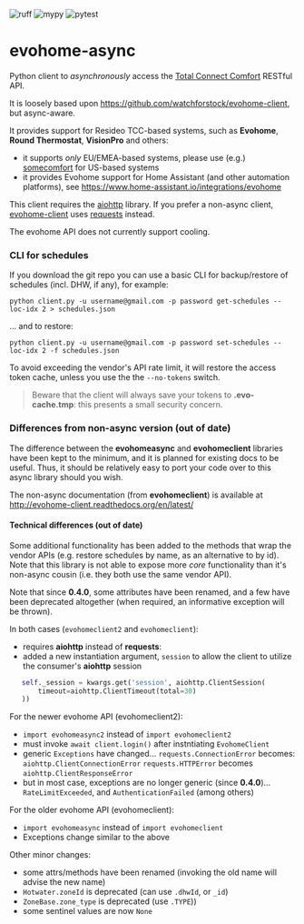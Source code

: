 ![ruff](https://github.com/zxdavb/evohome-async/actions/workflows/check-lint.yml/badge.svg)
![mypy](https://github.com/zxdavb/evohome-async/actions/workflows/check-type.yml/badge.svg)
![pytest](https://github.com/zxdavb/evohome-async/actions/workflows/check-test.yml/badge.svg)

evohome-async
==============

Python client to _asynchronously_ access the [Total Connect Comfort](https://international.mytotalconnectcomfort.com/Account/Login) RESTful API.

It is loosely based upon https://github.com/watchforstock/evohome-client, but async-aware.

It provides support for Resideo TCC-based systems, such as **Evohome**, **Round Thermostat**, **VisionPro** and others:
 - it supports _only_ EU/EMEA-based systems, please use (e.g.) [somecomfort](https://github.com/mkmer/AIOSomecomfort) for US-based systems
 - it provides Evohome support for Home Assistant (and other automation platforms), see https://www.home-assistant.io/integrations/evohome

This client requires the [aiohttp](https://pypi.org/project/aiohttp/) library. If you prefer a non-async client, [evohome-client](https://github.com/watchforstock/evohome-client) uses [requests](https://pypi.org/project/requests/) instead.

The evohome API does not currently support cooling.

### CLI for schedules

If you download the git repo you can use a basic CLI for backup/restore of schedules (incl. DHW, if any), for example:
```
python client.py -u username@gmail.com -p password get-schedules --loc-idx 2 > schedules.json
```
... and to restore:
```
python client.py -u username@gmail.com -p password set-schedules --loc-idx 2 -f schedules.json
```

To avoid exceeding the vendor's API rate limit, it will restore the access token cache, unless you use the the `--no-tokens` switch.

> Beware that the client will always save your tokens to **.evo-cache.tmp**: this presents a small security concern.

### Differences from non-async version (out of date)
The difference between the **evohomeasync** and **evohomeclient** libraries have been kept to the minimum, and it is planned for existing docs to be useful.  Thus, it should be relatively easy to port your code over to this async library should you wish.

The non-async documentation (from **evohomeclient**) is available at http://evohome-client.readthedocs.org/en/latest/

#### Technical differences (out of date)
Some additional functionality has been added to the methods that wrap the vendor APIs (e.g. restore schedules by name, as an alternative to by id). Note that this library is not able to expose more _core_ functionality than it's non-async cousin (i.e. they both use the same vendor API).

Note that since **0.4.0**, some attributes have been renamed, and a few have been deprecated altogether (when required, an informative exception will be thrown).

In both cases (`evohomeclient2` and `evohomeclient`):
 - requires **aiohttp** instead of **requests**:
 - added a new instantiation argument, `session` to allow the client to utilize the consumer's **aiohttp** session
 ```python
    self._session = kwargs.get('session', aiohttp.ClientSession(
        timeout=aiohttp.ClientTimeout(total=30)
    ))
```

For the newer evohome API (evohomeclient2):
 - `import evohomeasync2` instead of `import evohomeclient2`
 - must invoke `await client.login()` after instntiating `EvohomeClient`
 - generic `Exceptions` have changed...
    `requests.ConnectionError` becomes: `aiohttp.ClientConnectionError`
    `requests.HTTPError` becomes `aiohttp.ClientResponseError`
 - but in most case, exceptions are no longer generic (since **0.4.0**)...
    `RateLimitExceeded`, and `AuthenticationFailed` (among others)

For the older evohome API (evohomeclient):
 - `import evohomeasync` instead of `import evohomeclient`
 - Exceptions change similar to the above

Other minor changes:
 - some attrs/methods have been renamed (invoking the old name will advise the new name)
 - `Hotwater.zoneId` is deprecated (can use `.dhwId`, or `_id`)
 - `ZoneBase.zone_type` is deprecated (use `.TYPE`))
 - some sentinel values are now `None`
